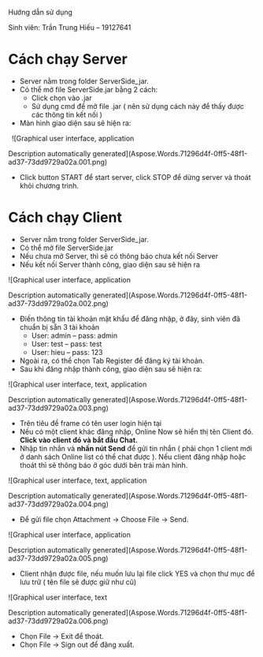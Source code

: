 ﻿Hướng dẫn sử dụng

Sinh viên: Trần Trung Hiếu – 19127641

# Cách chạy Server
- Server nằm trong folder ServerSide\_jar.
- Có thể mở file ServerSide.jar bằng 2 cách:
  - Click chọn vào .jar
  - Sử dụng cmd để mở file .jar ( nên sử dụng  cách này để thấy được các thông tin kết nối ) 
- Màn hình giao diện sau sẽ hiện ra:

` `![Graphical user interface, application

Description automatically generated](Aspose.Words.71296d4f-0ff5-48f1-ad37-73dd9729a02a.001.png)

- Click button START để start server, click STOP để dừng server và thoát khỏi chương trình. 
# Cách chạy Client
- Server nằm trong folder ServerSide\_jar.
- Có thể mở file ServerSide.jar
- Nếu chưa mở Server, thì sẽ có thông báo chưa kết nối Server
- Nếu kết nối Server thành công, giao diện sau sẽ hiện ra

![Graphical user interface, application

Description automatically generated](Aspose.Words.71296d4f-0ff5-48f1-ad37-73dd9729a02a.002.png) 

- Điền thông tin tài khoản mật khẩu để đăng nhập, ở đây, sinh viên đã chuẩn bị sẵn 3 tài khoản
  - User: admin – pass: admin
  - User: test – pass: test
  - User: hieu – pass: 123
- Ngoài ra, có thể chọn Tab Register để đăng ký tài khoản.
- Sau khi đăng nhập thành công, giao diện sau sẽ hiện ra:

![Graphical user interface, text, application

Description automatically generated](Aspose.Words.71296d4f-0ff5-48f1-ad37-73dd9729a02a.003.png)

- Trên tiêu đề frame có tên user login hiện tại
- Nếu có một client khác đăng nhập, Online Now sẽ hiển thị tên Client đó. **Click vào client đó và bắt đầu Chat.**
- Nhập tin nhắn và **nhấn nút Send** để gửi tin nhắn ( phải chọn 1 client mới ở danh sách Online list có thể chat được ). Nếu client đăng nhập hoặc  thoát thì sẽ thông báo ở góc dưới bên trái màn hình.

![Graphical user interface, text, application

Description automatically generated](Aspose.Words.71296d4f-0ff5-48f1-ad37-73dd9729a02a.004.png)

- Để gửi file chọn Attachment -> Choose File -> Send.

![Graphical user interface, application

Description automatically generated](Aspose.Words.71296d4f-0ff5-48f1-ad37-73dd9729a02a.005.png)

- Client nhận được file, nếu muốn lưu lại file click YES và chọn thư mục để lưu trữ ( tên file sẽ được giữ như cũ)

![Graphical user interface, text

Description automatically generated](Aspose.Words.71296d4f-0ff5-48f1-ad37-73dd9729a02a.006.png)

- Chọn File -> Exit để thoát.
- Chọn File -> Sign out để đăng xuất.

